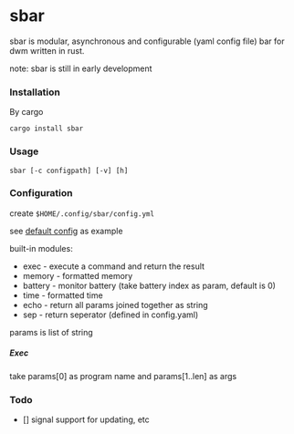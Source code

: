 # sbar

sbar is modular, asynchronous and configurable (yaml config file) bar for dwm written in rust.

note: sbar is still in early development

### Installation

By cargo

    cargo install sbar


### Usage

    sbar [-c configpath] [-v] [h]

### Configuration

create `$HOME/.config/sbar/config.yml`

see [default config](https://github.com/sleepntsheep/sbar/blob/main/src/config.rs#L22) as example

built-in modules:
- exec - execute a command and return the result
- memory - formatted memory
- battery - monitor battery (take battery index as param, default is 0)
- time - formatted time
- echo - return all params joined together as string 
- sep - return seperator (defined in config.yaml)

params is list of string

##### Exec
take params[0] as program name and params[1..len] as args

### Todo
- [] signal support for updating, etc
